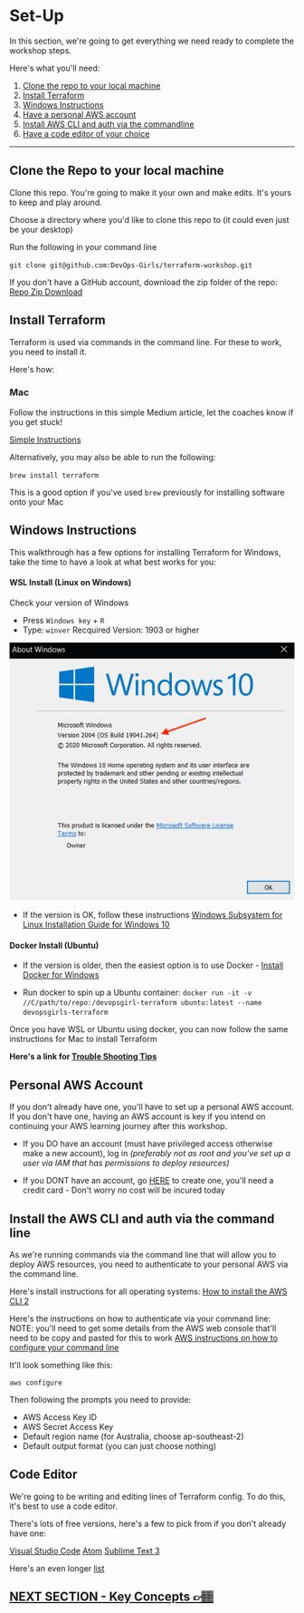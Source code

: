 # Set-Up

In this section, we're going to get everything we need ready to complete the workshop steps.

Here's what you'll need:

1. [Clone the repo to your local machine](#clone-the-repo-to-your-local-machine)
2. [Install Terraform](#install-terraform)
3. [Windows Instructions](#windows-instructions)
4. [Have a personal AWS account](#personal-aws-account)
5. [Install AWS CLI and auth via the commandline](#install-the-aws-cli-and-auth-via-the-command-line)
6. [Have a code editor of your choice](#code-editor)

---

## Clone the Repo to your local machine

Clone this repo. You're going to make it your own and make edits. It's yours to keep and play around.

Choose a directory where you'd like to clone this repo to (it could even just be your desktop)

Run the following in your command line

`git clone git@github.com:DevOps-Girls/terraform-workshop.git`

If you don't have a GitHub account, download the zip folder of the repo:
[Repo Zip Download](https://github.com/DevOps-Girls/terraform-workshop/archive/refs/heads/main.zip)

## Install Terraform

Terraform is used via commands in the command line. For these to work, you need to install it.

Here's how:

### Mac

Follow the instructions in this simple Medium article, let the coaches know if you get stuck!

[Simple Instructions](https://medium.com/@akkireddy/how-to-install-terraform-on-macos-3e09d6a536b1)

Alternatively, you may also be able to run the following:

`brew install terraform`

This is a good option if you've used `brew` previously for installing software onto your Mac

## Windows Instructions

This walkthrough has a few options for installing Terraform for Windows, take the time to have a look at what best works for you:

#### WSL Install (Linux on Windows)

Check your version of Windows

- Press `Windows key` + `R`
- Type: `winver`
  Recquired Version: 1903 or higher

![Windows Version Example](../images/winver.png)

- If the version is OK, follow these instructions [Windows Subsystem for Linux Installation Guide for Windows 10](https://docs.microsoft.com/en-us/windows/wsl/install-win10)

#### Docker Install (Ubuntu)

- If the version is older, then the easiest option is to use Docker - [Install Docker for Windows](https://docs.docker.com/docker-for-windows/install/)

- Run docker to spin up a Ubuntu container:
  `docker run -it -v //C/path/to/repo:/devopsgirl-terraform ubuntu:latest --name devopsgirls-terraform`

Once you have WSL or Ubuntu using docker, you can now follow the same instructions for Mac to install Terraform

**Here's a link for [Trouble Shooting Tips](https://docs.microsoft.com/en-us/windows/wsl/install-win10#manual-installation-steps)**

## Personal AWS Account

If you don't already have one, you'll have to set up a personal AWS account. If you don't have one, having an AWS account is key if you intend on continuing your AWS learning journey after this workshop.

- If you DO have an account (must have privileged access otherwise make a new account), log in _(preferably not as root and you've set up a user via IAM that has permissions to deploy resources)_

- If you DONT have an account, go [HERE](https://aws.amazon.com/) to create one, you'll need a credit card - Don't worry no cost will be incured today

## Install the AWS CLI and auth via the command line

As we're running commands via the command line that will allow you to deploy AWS resources, you need to authenticate to your personal AWS via the command line.

Here's install instructions for all operating systems: [How to install the AWS CLI 2](https://docs.aws.amazon.com/cli/latest/userguide/install-cliv2.html)

Here's the instructions on how to authenticate via your command line:
NOTE: you'll need to get some details from the AWS web console that'll need to be copy and pasted for this to work
[AWS instructions on how to configure your command line](https://docs.aws.amazon.com/cli/latest/userguide/cli-configure-quickstart.html#cli-configure-quickstart-config)

It'll look something like this:

```
aws configure
```

Then following the prompts you need to provide:

- AWS Access Key ID
- AWS Secret Access Key
- Default region name (for Australia, choose ap-southeast-2)
- Default output format (you can just choose nothing)

## Code Editor

We're going to be writing and editing lines of Terraform config. To do this, it's best to use a code editor.

There's lots of free versions, here's a few to pick from if you don't already have one:

[Visual Studio Code](https://code.visualstudio.com/)
[Atom](https://github.com/atom)
[Sublime Text 3](https://www.sublimetext.com/3)

Here's an even longer [list](https://hackr.io/blog/web-development-ide)

## [NEXT SECTION - Key Concepts 👉🏽](01-key-concepts.md)
